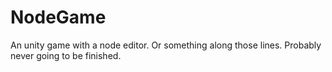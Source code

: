 # NodeGame
An unity game with a node editor.
Or something along those lines. Probably never going to be finished.
